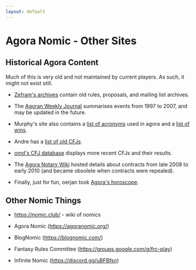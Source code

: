 ```yaml
---
layout: default
---
```


# Agora Nomic - Other Sites

<div class="row" markdown="1">

<div class="col-md-6" markdown="1">

## Historical Agora Content

Much of this is very old and not maintained by current players. As such, it might not exist still.

* [Zefram's archives](http://www.fysh.org/~zefram/agora/) contain old
  rules, proposals, and mailing list archives.

* The [Agoran Weekly Journal](http://zenith.homelinux.net/awj.php)
  summarises events from 1997 to 2007, and may be updated in the
  future.

* Murphy's site also contains a [list of
  acronyms](http://zenith.homelinux.net/agora_acronyms.php) used in
  agora and a [list of
  wins](http://zenith.homelinux.net/agora_winners.php).

* Andre has a [list of old
  CFJs](http://web.archive.org/web/20130115221259/http://www.win.tue.nl/~engels/stare.txt).

* [omd's CFJ database](http://cfj.qoid.us) displays more recent CFJs
  and their results.

* The [Agora Notary Wiki](http://agora-notary.wikidot.com/) hosted
  details about contracts from late 2008 to early 2010 (and became
  obsolete when contracts were repealed).

* Finally, just for fun, oerjan took [Agora's
  horoscope](http://home.nvg.org/~oerjan/agora-horoscope/).
  
  </div>

<div class="col-md-6" markdown="1"> 

## Other Nomic Things

* https://nomic.club/ - wiki of nomics

* Agora Nomic (https://agoranomic.org/)

* BlogNomic (https://blognomic.com/)

* Fantasy Rules Committee (https://groups.google.com/g/frc-play)

* Infinite Nomic (https://discord.gg/uBFBfsn)

</div>

</div>
